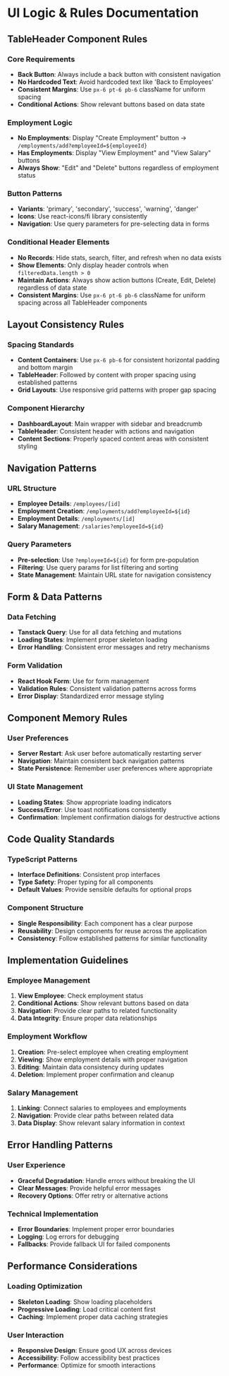 # UI Logic & Rules Documentation

## TableHeader Component Rules

### Core Requirements
- **Back Button**: Always include a back button with consistent navigation
- **No Hardcoded Text**: Avoid hardcoded text like 'Back to Employees'
- **Consistent Margins**: Use `px-6 pt-6 pb-6` className for uniform spacing
- **Conditional Actions**: Show relevant buttons based on data state

### Employment Logic
- **No Employments**: Display "Create Employment" button → `/employments/add?employeeId=${employeeId}`
- **Has Employments**: Display "View Employment" and "View Salary" buttons
- **Always Show**: "Edit" and "Delete" buttons regardless of employment status

### Button Patterns
- **Variants**: 'primary', 'secondary', 'success', 'warning', 'danger'
- **Icons**: Use react-icons/fi library consistently
- **Navigation**: Use query parameters for pre-selecting data in forms

### Conditional Header Elements
- **No Records**: Hide stats, search, filter, and refresh when no data exists
- **Show Elements**: Only display header controls when `filteredData.length > 0`
- **Maintain Actions**: Always show action buttons (Create, Edit, Delete) regardless of data state
- **Consistent Margins**: Use `px-6 pt-6 pb-6` className for uniform spacing across all TableHeader components

## Layout Consistency Rules

### Spacing Standards
- **Content Containers**: Use `px-6 pb-6` for consistent horizontal padding and bottom margin
- **TableHeader**: Followed by content with proper spacing using established patterns
- **Grid Layouts**: Use responsive grid patterns with proper gap spacing

### Component Hierarchy
- **DashboardLayout**: Main wrapper with sidebar and breadcrumb
- **TableHeader**: Consistent header with actions and navigation
- **Content Sections**: Properly spaced content areas with consistent styling

## Navigation Patterns

### URL Structure
- **Employee Details**: `/employees/[id]`
- **Employment Creation**: `/employments/add?employeeId=${id}`
- **Employment Details**: `/employments/[id]`
- **Salary Management**: `/salaries?employeeId=${id}`

### Query Parameters
- **Pre-selection**: Use `?employeeId=${id}` for form pre-population
- **Filtering**: Use query params for list filtering and sorting
- **State Management**: Maintain URL state for navigation consistency

## Form & Data Patterns

### Data Fetching
- **Tanstack Query**: Use for all data fetching and mutations
- **Loading States**: Implement proper skeleton loading
- **Error Handling**: Consistent error messages and retry mechanisms

### Form Validation
- **React Hook Form**: Use for form management
- **Validation Rules**: Consistent validation patterns across forms
- **Error Display**: Standardized error message styling

## Component Memory Rules

### User Preferences
- **Server Restart**: Ask user before automatically restarting server
- **Navigation**: Maintain consistent back navigation patterns
- **State Persistence**: Remember user preferences where appropriate

### UI State Management
- **Loading States**: Show appropriate loading indicators
- **Success/Error**: Use toast notifications consistently
- **Confirmation**: Implement confirmation dialogs for destructive actions

## Code Quality Standards

### TypeScript Patterns
- **Interface Definitions**: Consistent prop interfaces
- **Type Safety**: Proper typing for all components
- **Default Values**: Provide sensible defaults for optional props

### Component Structure
- **Single Responsibility**: Each component has a clear purpose
- **Reusability**: Design components for reuse across the application
- **Consistency**: Follow established patterns for similar functionality

## Implementation Guidelines

### Employee Management
1. **View Employee**: Check employment status
2. **Conditional Actions**: Show relevant buttons based on data
3. **Navigation**: Provide clear paths to related functionality
4. **Data Integrity**: Ensure proper data relationships

### Employment Workflow
1. **Creation**: Pre-select employee when creating employment
2. **Viewing**: Show employment details with proper navigation
3. **Editing**: Maintain data consistency during updates
4. **Deletion**: Implement proper confirmation and cleanup

### Salary Management
1. **Linking**: Connect salaries to employees and employments
2. **Navigation**: Provide clear paths between related data
3. **Data Display**: Show relevant salary information in context

## Error Handling Patterns

### User Experience
- **Graceful Degradation**: Handle errors without breaking the UI
- **Clear Messages**: Provide helpful error messages
- **Recovery Options**: Offer retry or alternative actions

### Technical Implementation
- **Error Boundaries**: Implement proper error boundaries
- **Logging**: Log errors for debugging
- **Fallbacks**: Provide fallback UI for failed components

## Performance Considerations

### Loading Optimization
- **Skeleton Loading**: Show loading placeholders
- **Progressive Loading**: Load critical content first
- **Caching**: Implement proper data caching strategies

### User Interaction
- **Responsive Design**: Ensure good UX across devices
- **Accessibility**: Follow accessibility best practices
- **Performance**: Optimize for smooth interactions 